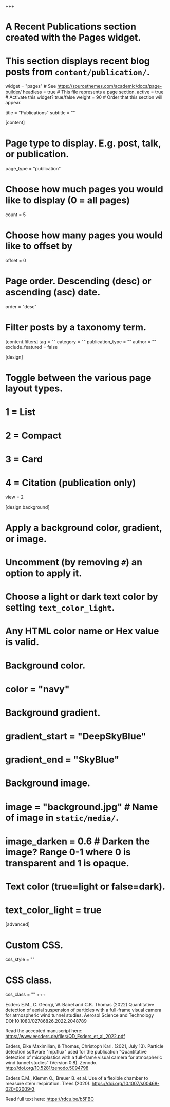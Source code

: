 +++
# A Recent Publications section created with the Pages widget.
# This section displays recent blog posts from `content/publication/`.

widget = "pages"  # See https://sourcethemes.com/academic/docs/page-builder/
headless = true  # This file represents a page section.
active = true  # Activate this widget? true/false
weight = 90  # Order that this section will appear.

title = "Publications"
subtitle = ""

[content]
  # Page type to display. E.g. post, talk, or publication.
  page_type = "publication"
  
  # Choose how much pages you would like to display (0 = all pages)
  count = 5
  
  # Choose how many pages you would like to offset by
  offset = 0

  # Page order. Descending (desc) or ascending (asc) date.
  order = "desc"

  # Filter posts by a taxonomy term.
  [content.filters]
    tag = ""
    category = ""
    publication_type = ""
    author = ""
    exclude_featured = false
  
[design]
  # Toggle between the various page layout types.
  #   1 = List
  #   2 = Compact
  #   3 = Card
  #   4 = Citation (publication only)
  view = 2
  
[design.background]
  # Apply a background color, gradient, or image.
  #   Uncomment (by removing `#`) an option to apply it.
  #   Choose a light or dark text color by setting `text_color_light`.
  #   Any HTML color name or Hex value is valid.
    
  # Background color.
  # color = "navy"
  
  # Background gradient.
  # gradient_start = "DeepSkyBlue"
  # gradient_end = "SkyBlue"
  
  # Background image.
  # image = "background.jpg"  # Name of image in `static/media/`.
  # image_darken = 0.6  # Darken the image? Range 0-1 where 0 is transparent and 1 is opaque.

  # Text color (true=light or false=dark).
  # text_color_light = true  
  
[advanced]
 # Custom CSS. 
 css_style = ""
 
 # CSS class.
 css_class = ""
+++

Esders E.M., C. Georgi, W. Babel and C.K. Thomas (2022) Quantitative detection of aerial suspension of particles with a full-frame visual camera for atmospheric wind tunnel studies. Aerosol Science and Technology DOI:10.1080/02786826.2022.2048789

Read the accepted manuscript here: https://www.eesders.de/files/QD_Esders_et_al_2022.pdf

Esders, Eike Maximilian, & Thomas, Christoph Karl. (2021, July 13). Particle detection software "mp.flux" used for the publication "Quantitative detection of microplastics with a full-frame visual camera for atmospheric wind tunnel studies" (Version 0.8). Zenodo. http://doi.org/10.5281/zenodo.5094798

Esders E.M., Klemm O., Breuer B. et al. Use of a flexible chamber to measure stem respiration. Trees (2020). https://doi.org/10.1007/s00468-020-02009-3

Read full text here: https://rdcu.be/b5FBC

  
